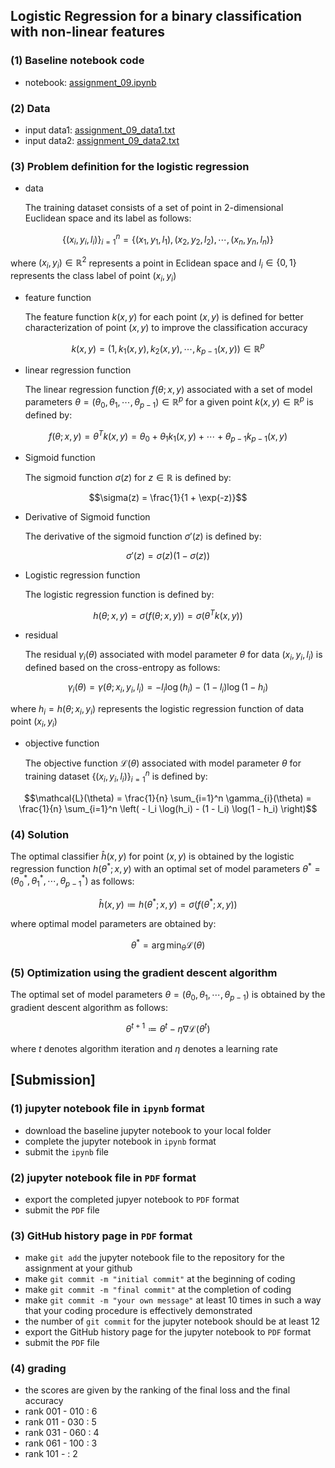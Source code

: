 ## Logistic Regression for a binary classification with non-linear features

### (1) Baseline notebook code

- notebook: [assignment_09.ipynb](https://gitlab.com/cau-class/machine-learning/2022-1/assignment/-/blob/main/09/assignment_09.ipynb) 

### (2) Data

- input data1: [assignment_09_data1.txt](https://gitlab.com/cau-class/machine-learning/2022-1/assignment/-/blob/main/09/assignment_09_data1.txt)
- input data2: [assignment_09_data2.txt](https://gitlab.com/cau-class/machine-learning/2022-1/assignment/-/blob/main/09/assignment_09_data2.txt)

### (3) Problem definition for the logistic regression

- data

    The training dataset consists of a set of point in 2-dimensional Euclidean space and its label as follows:

```math
\{ (x_i, y_i, l_i) \}_{i=1}^n = \{ (x_1, y_1, l_1), (x_2, y_2, l_2), \cdots, (x_n, y_n, l_n) \}
```
where $`(x_i, y_i) \in \mathbb{R}^2`$ represents a point in Eclidean space and $`l_i \in \{0, 1\}`$ represents the class label of point $`(x_i, y_i)`$ 

- feature function

    The feature function $`k(x, y)`$ for each point $`(x, y)`$ is defined for better characterization of point $`(x, y)`$ to improve the classification accuracy

```math
k(x, y) = (1, k_1(x, y), k_2(x, y), \cdots, k_{p-1}(x, y)) \in \mathbb{R}^p
```

- linear regression function

    The linear regression function $`f(\theta ; x, y)`$ associated with a set of model parameters $`\theta = (\theta_0, \theta_1, \cdots, \theta_{p-1}) \in \mathbb{R}^p`$ for a given point $`k(x, y) \in \mathbb{R}^p`$ is defined by:

```math
f(\theta ; x, y) = \theta^T k(x, y) = \theta_0 + \theta_1 k_1(x, y) + \cdots + \theta_{p-1} k_{p-1}(x, y)
```

- Sigmoid function

    The sigmoid function $`\sigma(z)`$ for $`z \in \mathbb{R}`$ is defined by:

```math
\sigma(z) = \frac{1}{1 + \exp(-z)}
```

- Derivative of Sigmoid function

    The derivative of the sigmoid function $`\sigma'(z)`$ is defined by:

```math
\sigma'(z) = \sigma(z) (1 - \sigma(z))
```

- Logistic regression function

    The logistic regression function is defined by:

```math
h(\theta ; x, y) = \sigma( f(\theta ; x, y) ) = \sigma( \theta^T k(x, y) )
```

- residual 

    The residual $`\gamma_{i}(\theta)`$ associated with model parameter $`\theta`$ for data $`(x_i, y_i, l_i)`$ is defined based on the cross-entropy as follows:

```math
\gamma_{i}(\theta) = \gamma(\theta ; x_i, y_i, l_i) = - l_i \log(h_i) - (1 - l_i) \log(1 - h_i)
```
where $`h_i = h(\theta ; x_i, y_i)`$ represents the logistic regression function of data point $`(x_i, y_i)`$

- objective function

    The objective function $`\mathcal{L}(\theta)`$ associated with model parameter $`\theta`$ for training dataset $`\{ (x_i, y_i, l_i) \}_{i=1}^n`$ is defined by:

```math
\mathcal{L}(\theta) = \frac{1}{n} \sum_{i=1}^n \gamma_{i}(\theta) = \frac{1}{n} \sum_{i=1}^n \left( - l_i \log(h_i) - (1 - l_i) \log(1 - h_i) \right)
```

### (4) Solution

The optimal classifier $`\hat{h}(x, y)`$ for point $`(x, y)`$ is obtained by the logistic regression function $`h(\theta^* ; x, y)`$ with an optimal set of model parameters $`\theta^* = (\theta_0^*, \theta_1^*, \cdots, \theta_{p-1}^*)`$ as follows:

```math
\hat{h}(x, y) \coloneqq h(\theta^* ; x, y) = \sigma( f(\theta^* ; x, y) )
```
where optimal model parameters are obtained by:
```math
\theta^* = \arg\min_\theta \mathcal{L}(\theta)
```

### (5) Optimization using the gradient descent algorithm

The optimal set of model parameters $`\theta = (\theta_0, \theta_1, \cdots, \theta_{p-1})`$ is obtained by the gradient descent algorithm as follows:

```math
\theta^{t + 1} \coloneqq \theta^{t} - \eta \nabla \mathcal{L}(\theta^{t})
```
where $`t`$ denotes algorithm iteration and $`\eta`$ denotes a learning rate

## [Submission]

### (1) jupyter notebook file in `ipynb` format 

- download the baseline jupyter notebook to your local folder
- complete the jupyter notebook in `ipynb` format
- submit the `ipynb` file

### (2) jupyter notebook file in `PDF` format

- export the completed jupyer notebook to `PDF` format
- submit the `PDF` file

### (3) GitHub history page in `PDF` format

- make `git add` the jupyter notebook file to the repository for the assignment at your github
- make `git commit -m "initial commit"` at the beginning of coding
- make `git commit -m "final commit"` at the completion of coding
- make `git commit -m "your own message"` at least 10 times in such a way that your coding procedure is effectively demonstrated
- the number of `git commit` for the jupyter notebook should be at least 12
- export the GitHub history page for the jupyter notebook to `PDF` format
- submit the `PDF` file

### (4) grading

- the scores are given by the ranking of the final loss and the final accuracy
- rank 001 - 010 : 6
- rank 011 - 030 : 5
- rank 031 - 060 : 4
- rank 061 - 100 : 3
- rank 101 -     : 2
